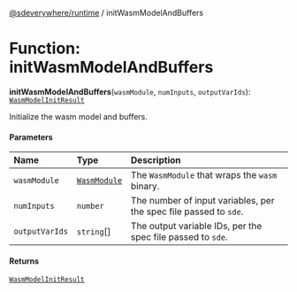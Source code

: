 [@sdeverywhere/runtime](../index.md) / initWasmModelAndBuffers

# Function: initWasmModelAndBuffers

**initWasmModelAndBuffers**(`wasmModule`, `numInputs`, `outputVarIds`): [`WasmModelInitResult`](../interfaces/WasmModelInitResult.md)

Initialize the wasm model and buffers.

#### Parameters

| Name | Type | Description |
| :------ | :------ | :------ |
| `wasmModule` | [`WasmModule`](../interfaces/WasmModule.md) | The `WasmModule` that wraps the `wasm` binary. |
| `numInputs` | `number` | The number of input variables, per the spec file passed to `sde`. |
| `outputVarIds` | `string`[] | The output variable IDs, per the spec file passed to `sde`. |

#### Returns

[`WasmModelInitResult`](../interfaces/WasmModelInitResult.md)
